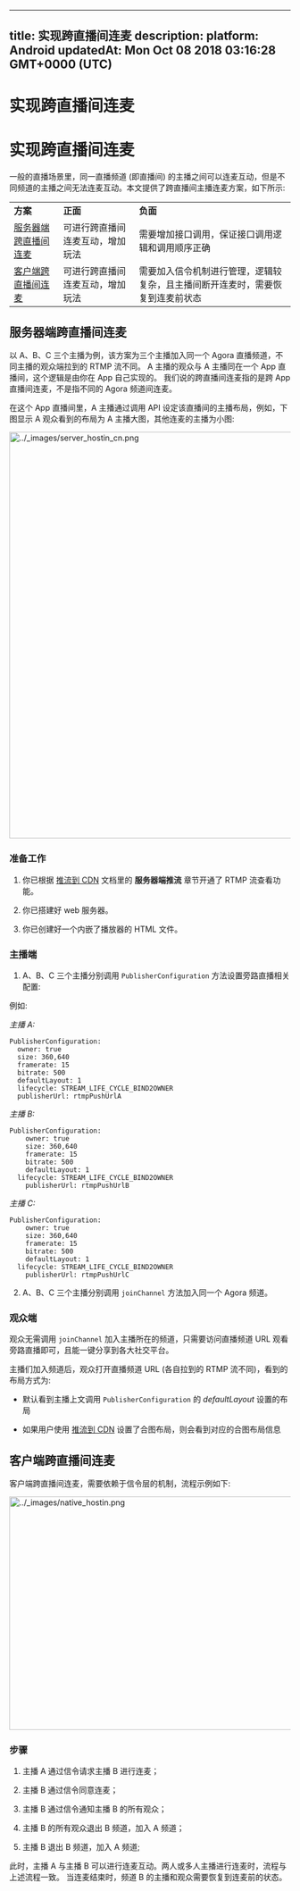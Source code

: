 
---
title: 实现跨直播间连麦
description: 
platform: Android
updatedAt: Mon Oct 08 2018 03:16:28 GMT+0000 (UTC)
---
# 实现跨直播间连麦
# 实现跨直播间连麦

一般的直播场景里，同一直播频道 \(即直播间\) 的主播之间可以连麦互动，但是不同频道的主播之间无法连麦互动。本文提供了跨直播间主播连麦方案，如下所示:

<table>
<colgroup>
<col/>
<col/>
<col/>
</colgroup>
<tbody>
<tr><td><strong>方案</strong></td>
<td><strong>正面</strong></td>
<td><strong>负面</strong></td>
</tr>
<tr><td><a href="#server_hostin">服务器端跨直播间连麦</a></td>
<td>可进行跨直播间连麦互动，增加玩法</td>
<td>需要增加接口调用，保证接口调用逻辑和调用顺序正确</td>
</tr>
<tr><td><a href="#client_hostin">客户端跨直播间连麦</a></td>
<td>可进行跨直播间连麦互动，增加玩法</td>
<td>需要加入信令机制进行管理，逻辑较复杂，且主播间断开连麦时，需要恢复到连麦前状态</td>
</tr>
</tbody>
</table>


<a id = "server_hostin"></a>
## 服务器端跨直播间连麦

以 A、B、C 三个主播为例，该方案为三个主播加入同一个 Agora 直播频道，不同主播的观众端拉到的 RTMP 流不同。 A 主播的观众与 A 主播同在一个 App 直播间，这个逻辑是由你在 App 自己实现的。 我们说的跨直播间连麦指的是跨 App 直播间连麦，不是指不同的 Agora 频道间连麦。

在这个 App 直播间里，A 主播通过调用 API 设定该直播间的主播布局，例如，下图显示 A 观众看到的布局为 A 主播大图，其他连麦的主播为小图:

<img alt="../_images/server_hostin_cn.png" src="https://web-cdn.agora.io/docs-files/cn/server_hostin_cn.png" style="width: 588.0px; height: 728.0px;"/>


### 准备工作

1.  你已根据 [推流到 CDN](../../cn/Quickstart%20Guide/push_stream_android.md) 文档里的 **服务器端推流** 章节开通了 RTMP 流查看功能。

2.  你已搭建好 web 服务器。

3.  你已创建好一个内嵌了播放器的 HTML 文件。


### 主播端

1.  A、B、C 三个主播分别调用 `PublisherConfiguration` 方法设置旁路直播相关配置:


例如:

*主播 A:*

```
PublisherConfiguration:
  owner: true
  size: 360,640
  framerate: 15
  bitrate: 500
  defaultLayout: 1
  lifecycle: STREAM_LIFE_CYCLE_BIND2OWNER
  publisherUrl: rtmpPushUrlA
```

*主播 B:*

```
PublisherConfiguration:
    owner: true
    size: 360,640
    framerate: 15
    bitrate: 500
    defaultLayout: 1
  lifecycle: STREAM_LIFE_CYCLE_BIND2OWNER
    publisherUrl: rtmpPushUrlB
```

*主播 C:*

```
PublisherConfiguration:
    owner: true
    size: 360,640
    framerate: 15
    bitrate: 500
    defaultLayout: 1
  lifecycle: STREAM_LIFE_CYCLE_BIND2OWNER
    publisherUrl: rtmpPushUrlC
```

2.  A、B、C 三个主播分别调用 `joinChannel` 方法加入同一个 Agora 频道。


### 观众端

观众无需调用 `joinChannel` 加入主播所在的频道，只需要访问直播频道 URL 观看旁路直播即可，且能一键分享到各大社交平台。

主播们加入频道后，观众打开直播频道 URL \(各自拉到的 RTMP 流不同\)，看到的布局方式为:

-   默认看到主播上文调用 `PublisherConfiguration` 的 *defaultLayout* 设置的布局

-   如果用户使用 [推流到 CDN](../../cn/Quickstart%20Guide/push_stream_android.md) 设置了合图布局，则会看到对应的合图布局信息

<a id = "client_hostin"></a>
## 客户端跨直播间连麦

客户端跨直播间连麦，需要依赖于信令层的机制，流程示例如下:

<img alt="../_images/native_hostin.png" src="https://web-cdn.agora.io/docs-files/cn/native_hostin.png" style="width: 624.6px; height: 417.6px;"/>


### 步骤

1.  主播 A 通过信令请求主播 B 进行连麦；

2.  主播 B 通过信令同意连麦；

3.  主播 B 通过信令通知主播 B 的所有观众；

4.  主播 B 的所有观众退出 B 频道，加入 A 频道；

5.  主播 B 退出 B 频道，加入 A 频道;


此时，主播 A 与主播 B 可以进行连麦互动。两人或多人主播进行连麦时，流程与上述流程一致。 当连麦结束时，频道 B 的主播和观众需要恢复到连麦前的状态。


